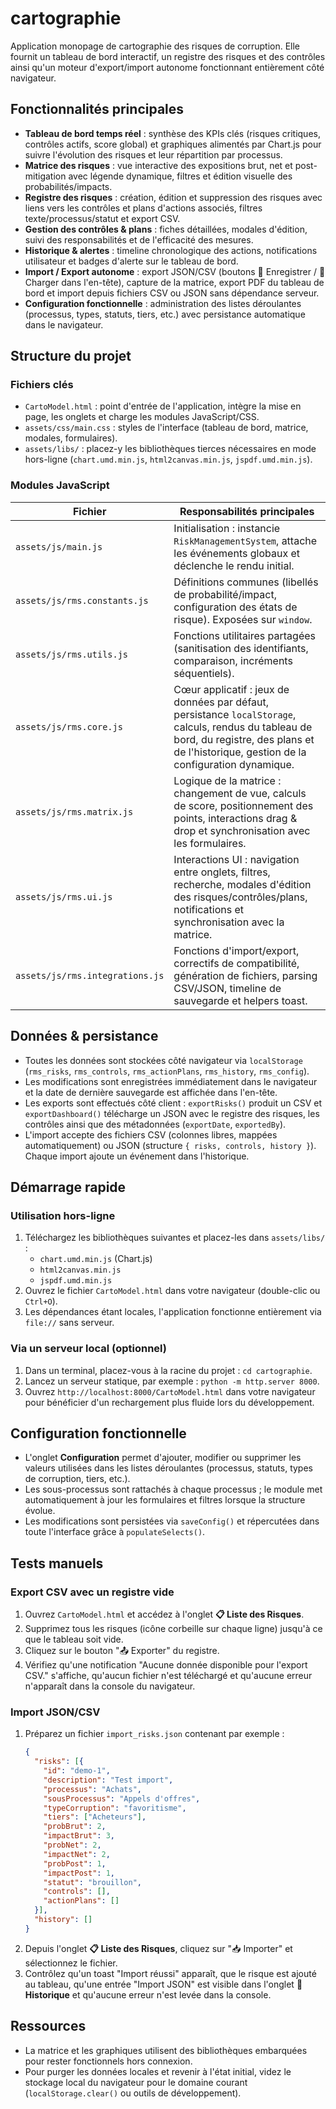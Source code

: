 # cartographie

Application monopage de cartographie des risques de corruption. Elle fournit un tableau de bord interactif, un registre des risques et des contrôles ainsi qu'un moteur d'export/import autonome fonctionnant entièrement côté navigateur.

## Fonctionnalités principales

- **Tableau de bord temps réel** : synthèse des KPIs clés (risques critiques, contrôles actifs, score global) et graphiques alimentés par Chart.js pour suivre l'évolution des risques et leur répartition par processus.
- **Matrice des risques** : vue interactive des expositions brut, net et post-mitigation avec légende dynamique, filtres et édition visuelle des probabilités/impacts.
- **Registre des risques** : création, édition et suppression des risques avec liens vers les contrôles et plans d'actions associés, filtres texte/processus/statut et export CSV.
- **Gestion des contrôles & plans** : fiches détaillées, modales d'édition, suivi des responsabilités et de l'efficacité des mesures.
- **Historique & alertes** : timeline chronologique des actions, notifications utilisateur et badges d'alerte sur le tableau de bord.
- **Import / Export autonome** : export JSON/CSV (boutons 💾 Enregistrer / 📂 Charger dans l'en-tête), capture de la matrice, export PDF du tableau de bord et import depuis fichiers CSV ou JSON sans dépendance serveur.
- **Configuration fonctionnelle** : administration des listes déroulantes (processus, types, statuts, tiers, etc.) avec persistance automatique dans le navigateur.

## Structure du projet

### Fichiers clés
- `CartoModel.html` : point d'entrée de l'application, intègre la mise en page, les onglets et charge les modules JavaScript/CSS.
- `assets/css/main.css` : styles de l'interface (tableau de bord, matrice, modales, formulaires).
- `assets/libs/` : placez-y les bibliothèques tierces nécessaires en mode hors-ligne (`chart.umd.min.js`, `html2canvas.min.js`, `jspdf.umd.min.js`).

### Modules JavaScript

| Fichier | Responsabilités principales |
| --- | --- |
| `assets/js/main.js` | Initialisation : instancie `RiskManagementSystem`, attache les événements globaux et déclenche le rendu initial. |
| `assets/js/rms.constants.js` | Définitions communes (libellés de probabilité/impact, configuration des états de risque). Exposées sur `window`. |
| `assets/js/rms.utils.js` | Fonctions utilitaires partagées (sanitisation des identifiants, comparaison, incréments séquentiels). |
| `assets/js/rms.core.js` | Cœur applicatif : jeux de données par défaut, persistance `localStorage`, calculs, rendus du tableau de bord, du registre, des plans et de l'historique, gestion de la configuration dynamique. |
| `assets/js/rms.matrix.js` | Logique de la matrice : changement de vue, calculs de score, positionnement des points, interactions drag & drop et synchronisation avec les formulaires. |
| `assets/js/rms.ui.js` | Interactions UI : navigation entre onglets, filtres, recherche, modales d'édition des risques/contrôles/plans, notifications et synchronisation avec la matrice. |
| `assets/js/rms.integrations.js` | Fonctions d'import/export, correctifs de compatibilité, génération de fichiers, parsing CSV/JSON, timeline de sauvegarde et helpers toast. |

## Données & persistance

- Toutes les données sont stockées côté navigateur via `localStorage` (`rms_risks`, `rms_controls`, `rms_actionPlans`, `rms_history`, `rms_config`).
- Les modifications sont enregistrées immédiatement dans le navigateur et la date de dernière sauvegarde est affichée dans l'en-tête.
- Les exports sont effectués côté client : `exportRisks()` produit un CSV et `exportDashboard()` télécharge un JSON avec le registre des risques, les contrôles ainsi que des métadonnées (`exportDate`, `exportedBy`).
- L'import accepte des fichiers CSV (colonnes libres, mappées automatiquement) ou JSON (structure `{ risks, controls, history }`). Chaque import ajoute un événement dans l'historique.

## Démarrage rapide

### Utilisation hors-ligne
1. Téléchargez les bibliothèques suivantes et placez-les dans `assets/libs/` :
   - `chart.umd.min.js` (Chart.js)
   - `html2canvas.min.js`
   - `jspdf.umd.min.js`
2. Ouvrez le fichier `CartoModel.html` dans votre navigateur (double-clic ou `Ctrl+O`).
3. Les dépendances étant locales, l'application fonctionne entièrement via `file://` sans serveur.

### Via un serveur local (optionnel)
1. Dans un terminal, placez-vous à la racine du projet : `cd cartographie`.
2. Lancez un serveur statique, par exemple : `python -m http.server 8000`.
3. Ouvrez `http://localhost:8000/CartoModel.html` dans votre navigateur pour bénéficier d'un rechargement plus fluide lors du développement.

## Configuration fonctionnelle

- L'onglet **Configuration** permet d'ajouter, modifier ou supprimer les valeurs utilisées dans les listes déroulantes (processus, statuts, types de corruption, tiers, etc.).
- Les sous-processus sont rattachés à chaque processus ; le module met automatiquement à jour les formulaires et filtres lorsque la structure évolue.
- Les modifications sont persistées via `saveConfig()` et répercutées dans toute l'interface grâce à `populateSelects()`.

## Tests manuels

### Export CSV avec un registre vide
1. Ouvrez `CartoModel.html` et accédez à l'onglet **📋 Liste des Risques**.
2. Supprimez tous les risques (icône corbeille sur chaque ligne) jusqu'à ce que le tableau soit vide.
3. Cliquez sur le bouton "📤 Exporter" du registre.
4. Vérifiez qu'une notification "Aucune donnée disponible pour l'export CSV." s'affiche, qu'aucun fichier n'est téléchargé et qu'aucune erreur n'apparaît dans la console du navigateur.

### Import JSON/CSV
1. Préparez un fichier `import_risks.json` contenant par exemple :
   ```json
   {
     "risks": [{
       "id": "demo-1",
       "description": "Test import",
       "processus": "Achats",
       "sousProcessus": "Appels d'offres",
       "typeCorruption": "favoritisme",
       "tiers": ["Acheteurs"],
       "probBrut": 2,
       "impactBrut": 3,
       "probNet": 2,
       "impactNet": 2,
       "probPost": 1,
       "impactPost": 1,
       "statut": "brouillon",
       "controls": [],
       "actionPlans": []
     }],
     "history": []
   }
   ```
2. Depuis l'onglet **📋 Liste des Risques**, cliquez sur "📥 Importer" et sélectionnez le fichier.
3. Contrôlez qu'un toast "Import réussi" apparaît, que le risque est ajouté au tableau, qu'une entrée "Import JSON" est visible dans l'onglet **📜 Historique** et qu'aucune erreur n'est levée dans la console.

## Ressources

- La matrice et les graphiques utilisent des bibliothèques embarquées pour rester fonctionnels hors connexion.
- Pour purger les données locales et revenir à l'état initial, videz le stockage local du navigateur pour le domaine courant (`localStorage.clear()` ou outils de développement).

